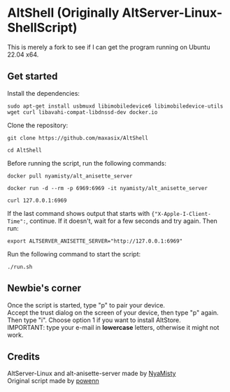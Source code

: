# AltShell (Originally AltServer-Linux-ShellScript)

This is merely a fork to see if I can get the program running on Ubuntu 22.04 x64.

## Get started
Install the dependencies:
```
sudo apt-get install usbmuxd libimobiledevice6 libimobiledevice-utils wget curl libavahi-compat-libdnssd-dev docker.io
```  
  
Clone the repository:
```  
git clone https://github.com/maxasix/AltShell  
```  
```  
cd AltShell  
```  
    
Before running the script, run the following commands:  
```
docker pull nyamisty/alt_anisette_server
```  
```  
docker run -d --rm -p 6969:6969 -it nyamisty/alt_anisette_server
```  
```  
curl 127.0.0.1:6969
```  
If the last command shows output that starts with `{"X-Apple-I-Client-Time":`, continue. If it doesn't, wait for a few seconds and try again. Then run:  
```  
export ALTSERVER_ANISETTE_SERVER="http://127.0.0.1:6969"
```  
  
Run the following command to start the script:
```
./run.sh
```  

## Newbie's corner
Once the script is started, type "p" to pair your device.  
Accept the trust dialog on the screen of your device, then type "p" again.  
Then type "i". Choose option 1 if you want to install AltStore.  
IMPORTANT: type your e-mail in **lowercase** letters, otherwise it might not work.  
  
## Credits
AltServer-Linux and alt-anisette-server made by [NyaMisty](https://github.com/NyaMisty)  
Original script made by [powenn](https://github.com/powenn)